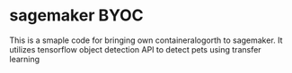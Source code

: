 # sagemaker BYOC

This is a smaple code for bringing own containeralogorth to sagemaker. It utilizes tensorflow object detection API to detect pets using transfer learning